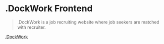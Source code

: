 # .DockWork Frontend

> .DockWork is a job recruiting website where job seekers are matched with recruiter.

[.DockWork](https://dockwork-project.herokuapp.com/)
